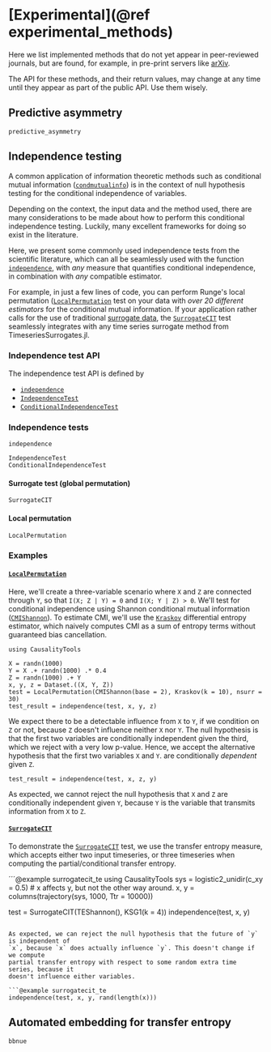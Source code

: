 # [Experimental](@ref experimental_methods)

Here we list implemented methods that do not yet appear in peer-reviewed journals,
but are found, for example, in pre-print servers like [arXiv](https://arxiv.org/).

The API for these methods, and their return values, may change at any time until
they appear as part of the public API. Use them wisely.

## Predictive asymmetry

```@docs
predictive_asymmetry
```

## Independence testing

A common application of information theoretic methods such as conditional mutual
information ([`condmutualinfo`](@ref)) is in the context of null hypothesis testing
for the conditional independence of variables.

Depending on the context, the input data and the method used, there are many considerations
to be made about how to perform this conditional independence testing. Luckily, many
excellent frameworks for doing so exist in the literature.

Here, we present some commonly used independence tests from the scientific literature,
which can all be seamlessly used with the function [`independence`](@ref),
with *any* measure that quantifies conditional independence, in combination
with *any* compatible estimator.

For example, in just a few lines of code, you can perform Runge's local permutation
([`LocalPermutation`](@ref) test on your data with *over 20 different estimators* for
the conditional mutual information. If your application rather calls for the use
of traditional [surrogate data](https://github.com/JuliaDynamics/TimeseriesSurrogates.jl),
the [`SurrogateCIT`](@ref) test seamlessly integrates with any
time series surrogate method from TimeseriesSurrogates.jl.

### Independence test API

The independence test API is defined by

* [`independence`](@ref)
* [`IndependenceTest`](@ref)
* [`ConditionalIndependenceTest`](@ref)

### Independence tests

```@docs
independence
```

```@docs
IndependenceTest
ConditionalIndependenceTest
```

#### Surrogate test (global permutation)

```@docs
SurrogateCIT
```

#### Local permutation

```@docs
LocalPermutation
```

### Examples

#### [`LocalPermutation`](@ref)

Here, we'll create a three-variable scenario where `X` and `Z` are connected through `Y`,
so that ``I(X; Z | Y) = 0`` and ``I(X; Y | Z) > 0``. We'll test for conditional
independence using Shannon conditional mutual information
([`CMIShannon`](@ref)). To estimate CMI, we'll use the [`Kraskov`](@ref) differential
entropy estimator, which naively computes CMI as a sum of entropy terms without guaranteed
bias cancellation.

```@example LOCAL_PERMUTATION_TEST
using CausalityTools

X = randn(1000)
Y = X .+ randn(1000) .* 0.4
Z = randn(1000) .+ Y
x, y, z = Dataset.((X, Y, Z))
test = LocalPermutation(CMIShannon(base = 2), Kraskov(k = 10), nsurr = 30)
test_result = independence(test, x, y, z)
```

We expect there to be a detectable influence from ``X`` to
``Y``, if we condition on ``Z`` or not, because ``Z`` doesn't influence neither ``X`` nor ``Y``.
The null hypothesis is that the first two variables are conditionally independent given the third, which we reject with a very low p-value. Hence, we accept the alternative
hypothesis that the first two variables ``X`` and ``Y``. are conditionally *dependent* given ``Z``.

```@example LOCAL_PERMUTATION_TEST
test_result = independence(test, x, z, y)
```

As expected, we cannot reject the null hypothesis that ``X`` and ``Z`` are conditionally independent given ``Y``, because ``Y`` is the variable that transmits information from
``X`` to ``Z``.

#### [`SurrogateCIT`](@ref)

To demonstrate the [`SurrogateCIT`](@ref) test, we use the transfer entropy measure,
which accepts either two input timeseries, or three timeseries when computing the
partial/conditional transfer entropy.

´´´@example surrogatecit_te
using CausalityTools
sys = logistic2_unidir(c_xy = 0.5) # x affects y, but not the other way around.
x, y = columns(trajectory(sys, 1000, Ttr = 10000))

test = SurrogateCIT(TEShannon(), KSG1(k = 4))
independence(test, x, y)
```

As expected, we can reject the null hypothesis that the future of `y` is independent of 
`x`, because `x` does actually influence `y`. This doesn't change if we compute 
partial transfer entropy with respect to some random extra time series, because it
doesn't influence either variables.

```@example surrogatecit_te
independence(test, x, y, rand(length(x)))
```

## Automated embedding for transfer entropy

```@docs
bbnue
```
